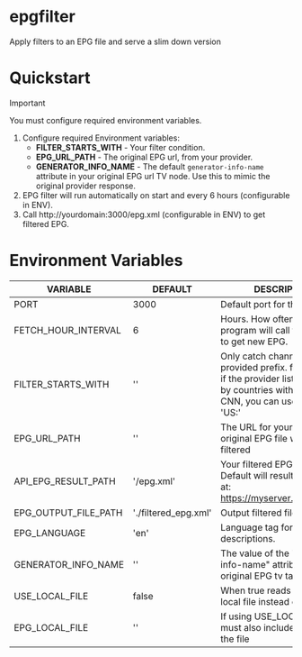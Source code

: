 # epgfilter
Apply filters to an EPG file and serve a slim down version

# Quickstart

> [!IMPORTANT]
> You must configure required environment variables.

1. Configure required Environment variables: 
    - **FILTER_STARTS_WITH** - Your filter condition.
    - **EPG_URL_PATH** - The original EPG url, from your provider.
    - **GENERATOR_INFO_NAME** - The default ```generator-info-name``` attribute in your original EPG url TV node. Use this to mimic the original provider response.
1. EPG filter will run automatically on start and every 6 hours (configurable in ENV).
2. Call http://yourdomain:3000/epg.xml (configurable in ENV) to get filtered EPG.

# Environment Variables
| VARIABLE    | DEFAULT | DESCRIPTION |
| -------- | ------- | ------- |
| PORT  | 3000    | Default port for the server |
| FETCH_HOUR_INTERVAL  | 6    | Hours. How often the program will call the provider to get new EPG. |
| FILTER_STARTS_WITH  | ''    | Only catch channels with the provided prefix. for example, if the provider lists channels by countries with a prefix US: CNN, you can use the prefix 'US:' |
| EPG_URL_PATH  | ''    | The URL for your provider's original EPG file which will be filtered |
| API_EPG_RESULT_PATH  | '/epg.xml'    | Your filtered EPG URL path. Default will result in your EPG at: https://myserver.com/epg.xml |
| EPG_OUTPUT_FILE_PATH  | './filtered_epg.xml'    | Output filtered file path. |
| EPG_LANGUAGE  | 'en'    | Language tag for titles and descriptions. |
| GENERATOR_INFO_NAME  | ''    | The value of the "generator-info-name" attribute in the original EPG tv tag. |
| USE_LOCAL_FILE  | false    | When true reads EPG from a local file instead of a server |
| EPG_LOCAL_FILE  | ''    | If using USE_LOCAL_FILE you must also include a path to the file |

